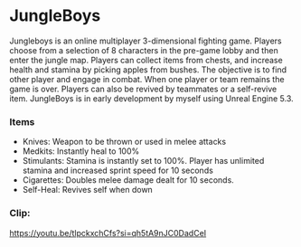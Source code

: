 # JungleBoys

Jungleboys is an online multiplayer 3-dimensional fighting game. Players choose from a selection of 8 characters in the pre-game lobby and then enter the jungle map. Players can collect items from chests, and increase health and stamina by picking apples from bushes. The objective is to find other player and engage in combat. When one player or team remains the game is over. Players can also be revived by teammates or a self-revive item. JungleBoys is in early development by myself using Unreal Engine 5.3.



### Items

- Knives: Weapon to be thrown or used in melee attacks
- Medkits: Instantly heal to 100%
- Stimulants: Stamina is instantly set to 100%. Player has unlimited stamina and increased sprint speed for 10 seconds
- Cigarettes: Doubles melee damage dealt for 10 seconds.
- Self-Heal: Revives self when down

### Clip: 
https://youtu.be/tlpckxchCfs?si=qh5tA9nJC0DadCeI
